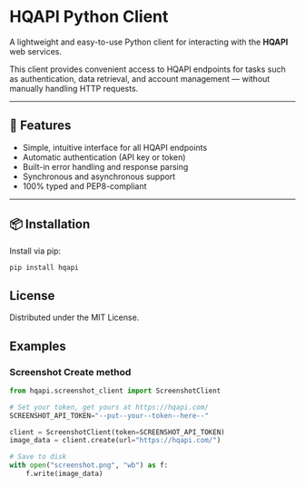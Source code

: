 # HQAPI Python Client

A lightweight and easy-to-use Python client for interacting with the
**HQAPI** web services.

This client provides convenient access to HQAPI endpoints for tasks such as
authentication, data retrieval, and account management — without manually
handling HTTP requests.

---

## 🚀 Features

- Simple, intuitive interface for all HQAPI endpoints  
- Automatic authentication (API key or token)  
- Built-in error handling and response parsing  
- Synchronous and asynchronous support  
- 100% typed and PEP8-compliant  

---

## 📦 Installation

Install via pip:

```bash
pip install hqapi
```

## License

Distributed under the MIT License.

## Examples
### Screenshot Create method

```python
from hqapi.screenshot_client import ScreenshotClient

# Set your token, get yours at https://hqapi.com/
SCREENSHOT_API_TOKEN="--put--your--token--here--"

client = ScreenshotClient(token=SCREENSHOT_API_TOKEN)
image_data = client.create(url="https://hqapi.com/")

# Save to disk
with open("screenshot.png", "wb") as f:
    f.write(image_data)
```

